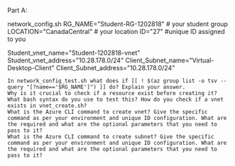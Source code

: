 Part A:

network_config.sh
RG_NAME="Student-RG-1202818"     # your student group
LOCATION="CanadaCentral"    # your location
ID="27"          #unique ID assigned to you

Student_vnet_name="Student-1202818-vnet"
Student_vnet_address="10.28.178.0/24"
Client_Subnet_name="Virtual-Desktop-Client"
Client_Subnet_address="10.28.178.0/24"


    In network_config_test.sh what does if [[ ! $(az group list -o tsv --query "[?name=='$RG_NAME']") ]] do? Explain your answer.
    Why is it crucial to check if a resource exist before creating it? What bash syntax do you use to test this? How do you check if a vnet exists in vnet_create.sh?
    What is the Azure CLI command to create vnet? Give the specific command as per your environment and unique ID configuration. What are the required and what are the optional parameters that you need to pass to it?
    What is the Azure CLI command to create subnet? Give the specific command as per your environment and unique ID configuration. What are the required and what are the optional parameters that you need to pass to it?

